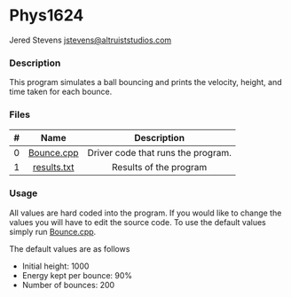 # Phys1624
Jered Stevens
jstevens@altruiststudios.com

### Description
This program simulates a ball bouncing and prints the velocity,
height, and time taken for each bounce.

### Files
| # | Name | Description |
|:---:|:------:|:-------------:|
| 0 | [Bounce.cpp](/Bounce.cpp) | Driver code that runs the program. |
| 1 | [results.txt](/results.txt) | Results of the program |

### Usage
All values are hard coded into the program. If you would like to change the values you will have to edit the source code.
To use the default values simply run [Bounce.cpp](/Bounce.cpp).

The default values are as follows
- Initial height: 1000
- Energy kept per bounce: 90%
- Number of bounces: 200

